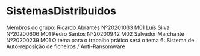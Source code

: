 # SistemasDistribuidos

Membros do grupo:
Ricardo Abrantes Nº20201033 M01 
Luís Silva Nº20200606 M01 
Pedro Santos Nº20200942 M02 
Salvador Marchante Nº20200239 M01 
	O tema para o trabalho prático será o tema 6: Sistema de Auto-reposição de ficheiros / Anti-Ransomware

